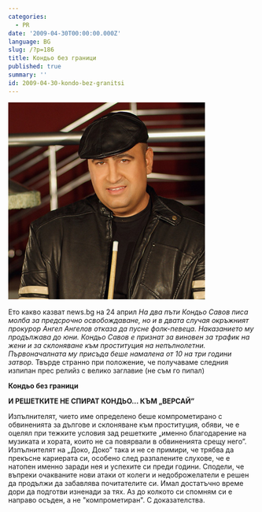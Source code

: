 ```yaml
---
categories:
  - PR
date: '2009-04-30T00:00:00.000Z'
language: BG
slug: /?p=186
title: Кондьо без граници
published: true
summary: ''
id: 2009-04-30-kondo-bez-granitsi
---
```


![kondio-311-1](https://raw.githubusercontent.com/kirilchristov/blog_images/main/2009/04/kondio-311-1.jpg)

 Ето какво казват news.bg на 24 април _На два пъти Кондьо Савов писа молба за предсрочно освобождаване, но и в двата случая окръжният прокурор Ангел Ангелов отказа да пусне фолк-певеца. Наказанието му продължава до юни._ _Кондьо Савов е признат за виновен за трафик на жени и за склоняване към проституция на непълнолетни. Първоначалната му присъда беше намалена от 10 на три години затвор._ Твърде странно при положение, че получаваме следния изпипан прес релийз с велико заглавие (не съм го пипал) 

**Кондьо без граници**

 

**И РЕШЕТКИТЕ НЕ СПИРАТ КОНДЬО… КЪМ „ВЕРСАЙ”**

 Изпълнителят, чието име определено беше компрометирано с обвиненията за дългове и склоняване към проституция, обяви, че е оцелял при тежките условия зад решетките „именно благодарение на музиката и хората, които не са повярвали в обвиненията срещу него”. Изпълнителят на „Доко, Доко” така и не се примири, че трябва да прекъсне кариерата си, особено след разпалените слухове, че е натопен именно заради нея и успехите си преди години. Сподели, че въпреки очакваните нови атаки от колеги и недоброжелатели е решен да продължи да забавлява почитателите си. Имал достатъчно време дори да подготви изненади за тях. Аз до колкото си спомням си е направо осъден, а не "компрометиран". С доказателства.
